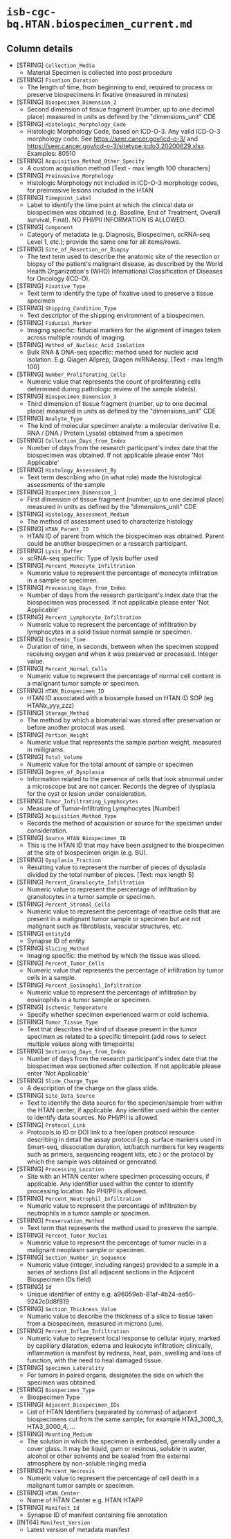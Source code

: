 # `isb-cgc-bq.HTAN.biospecimen_current.md`

## Column details

* [STRING]    `Collection_Media`
  - Material Specimen is collected into post procedure
* [STRING]    `Fixation_Duration`
  - The length of time, from beginning to end, required to process or preserve biospecimens in fixative (measured in minutes)
* [STRING]    `Biospecimen_Dimension_2`
  - Second dimension of tissue fragment (number, up to one decimal place) measured in units as defined by the "dimensions_unit" CDE
* [STRING]    `Histologic_Morphology_Code`
  - Histologic Morphology Code, based on ICD-O-3. Any valid ICD-O-3 morphology code. See https://seer.cancer.gov/icd-o-3/ and https://seer.cancer.gov/icd-o-3/sitetype.icdo3.20200629.xlsx. Examples: 80510
* [STRING]    `Acquisition_Method_Other_Specify`
  - A custom acquisition method [Text - max length 100 characters]
* [STRING]    `Preinvasive_Morphology`
  - Histologic Morphology not included in ICD-O-3 morphology codes, for preinvasive lesions included in the HTAN
* [STRING]    `Timepoint_Label`
  - Label to identify the time point at which the clinical data or biospecimen was obtained (e.g. Baseline, End of Treatment, Overall survival, Final). NO PHI/PII INFORMATION IS ALLOWED.
* [STRING]    `Component`
  - Category of metadata (e.g. Diagnosis, Biospecimen, scRNA-seq Level 1, etc.); provide the same one for all items/rows.
* [STRING]    `Site_of_Resection_or_Biopsy`
  - The text term used to describe the anatomic site of the resection or biopsy of the patient's malignant disease, as described by the World Health Organization's (WHO) International Classification of Diseases for Oncology (ICD-O).
* [STRING]    `Fixative_Type`
  - Text term to identify the type of fixative used to preserve a tissue specimen
* [STRING]    `Shipping_Condition_Type`
  - Text descriptor of the shipping environment of a biospecimen.
* [STRING]    `Fiducial_Marker`
  - Imaging specific: fiducial markers for the alignment of images taken across multiple rounds of imaging.
* [STRING]    `Method_of_Nucleic_Acid_Isolation`
  - Bulk RNA & DNA-seq specific: method used for nucleic acid isolation. E.g. Qiagen Allprep, Qiagen miRNAeasy. [Text - max length 100]
* [STRING]    `Number_Proliferating_Cells`
  - Numeric value that represents the count of proliferating cells determined during pathologic review of the sample slide(s).
* [STRING]    `Biospecimen_Dimension_3`
  - Third dimension of tissue fragment (number, up to one decimal place) measured in units as defined by the "dimensions_unit" CDE
* [STRING]    `Analyte_Type`
  - The kind of molecular specimen analyte: a molecular derivative (I.e. RNA / DNA / Protein Lysate) obtained from a specimen
* [STRING]    `Collection_Days_from_Index`
  - Number of days from the research participant's index date that the biospecimen was obtained. If not applicable please enter 'Not Applicable'
* [STRING]    `Histology_Assessment_By`
  - Text term describing who (in what role) made the histological assessments of the sample
* [STRING]    `Biospecimen_Dimension_1`
  - First dimension of tissue fragment (number, up to one decimal place) measured in units as defined by the "dimensions_unit" CDE
* [STRING]    `Histology_Assessment_Medium`
  - The method of assessment used to characterize histology
* [STRING]    `HTAN_Parent_ID`
  - HTAN ID of parent from which the biospecimen was obtained. Parent could be another biospecimen or a research participant.
* [STRING]    `Lysis_Buffer`
  - scRNA-seq specific: Type of lysis buffer used
* [STRING]    `Percent_Monocyte_Infiltration`
  - Numeric value to represent the percentage of monocyte infiltration in a sample or specimen.
* [STRING]    `Processing_Days_from_Index`
  - Number of days from the research participant's index date that the biospecimen was processed. If not applicable please enter 'Not Applicable'
* [STRING]    `Percent_Lymphocyte_Infiltration`
  - Numeric value to represent the percentage of infiltration by lymphocytes in a solid tissue normal sample or specimen.
* [STRING]    `Ischemic_Time`
  - Duration of time, in seconds, between when the specimen stopped receiving oxygen and when it was preserved or processed. Integer value.
* [STRING]    `Percent_Normal_Cells`
  - Numeric value to represent the percentage of normal cell content in a malignant tumor sample or specimen.
* [STRING]    `HTAN_Biospecimen_ID`
  - HTAN ID associated with a biosample based on HTAN ID SOP (eg HTANx_yyy_zzz)
* [STRING]    `Storage_Method`
  - The method by which a biomaterial was stored after preservation or before another protocol was used.
* [STRING]    `Portion_Weight`
  - Numeric value that represents the sample portion weight, measured in milligrams.
* [STRING]    `Total_Volume`
  - Numeric value for the total amount of sample or specimen
* [STRING]    `Degree_of_Dysplasia`
  - Information related to the presence of cells that look abnormal under a microscope but are not cancer. Records the degree of dysplasia for the cyst or lesion under consideration.
* [STRING]    `Tumor_Infiltrating_Lymphocytes`
  - Measure of Tumor-Infiltrating Lymphocytes [Number]
* [STRING]    `Acquisition_Method_Type`
  - Records the method of acquisition or source for the specimen under consideration.
* [STRING]    `Source_HTAN_Biospecimen_ID`
  - This is the HTAN ID that may have been assigned to the biospecimen at the site of biospecimen origin (e.g. BU).
* [STRING]    `Dysplasia_Fraction`
  - Resulting value to represent the number of pieces of dysplasia divided by the total number of pieces. [Text: max length 5]
* [STRING]    `Percent_Granulocyte_Infiltration`
  - Numeric value to represent the percentage of infiltration by granulocytes in a tumor sample or specimen.
* [STRING]    `Percent_Stromal_Cells`
  - Numeric value to represent the percentage of reactive cells that are present in a malignant tumor sample or specimen but are not malignant such as fibroblasts, vascular structures, etc.
* [STRING]    `entityId`
  - Synapse ID of entity
* [STRING]    `Slicing_Method`
  - Imaging specific: the method by which the tissue was sliced.
* [STRING]    `Percent_Tumor_Cells`
  - Numeric value that represents the percentage of infiltration by tumor cells in a sample.
* [STRING]    `Percent_Eosinophil_Infiltration`
  - Numeric value to represent the percentage of infiltration by eosinophils in a tumor sample or specimen.
* [STRING]    `Ischemic_Temperature`
  - Specify whether specimen experienced warm or cold ischemia.
* [STRING]    `Tumor_Tissue_Type`
  - Text that describes the kind of disease present in the tumor specimen as related to a specific timepoint (add rows to select multiple values along with timepoints)
* [STRING]    `Sectioning_Days_from_Index`
  - Number of days from the research participant's index date that the biospecimen was sectioned after collection. If not applicable please enter 'Not Applicable'
* [STRING]    `Slide_Charge_Type`
  - A description of the charge on the glass slide.
* [STRING]    `Site_Data_Source`
  - Text to identify the data source for the specimen/sample from within the HTAN center, if applicable. Any identifier used within the center to identify data sources. No PHI/PII is allowed.
* [STRING]    `Protocol_Link`
  - Protocols.io ID or DOI link to a free/open protocol resource describing in detail the assay protocol (e.g. surface markers used in Smart-seq, dissociation duration,  lot/batch numbers for key reagents such as primers, sequencing reagent kits, etc.) or the protocol by which the sample was obtained or generated.
* [STRING]    `Processing_Location`
  - Site with an HTAN center where specimen processing occurs, if applicable. Any identifier used within the center to identify processing location. No PHI/PII is allowed.
* [STRING]    `Percent_Neutrophil_Infiltration`
  - Numeric value to represent the percentage of infiltration by neutrophils in a tumor sample or specimen.
* [STRING]    `Preservation_Method`
  - Text term that represents the method used to preserve the sample.
* [STRING]    `Percent_Tumor_Nuclei`
  - Numeric value to represent the percentage of tumor nuclei in a malignant neoplasm sample or specimen.
* [STRING]    `Section_Number_in_Sequence`
  - Numeric value (integer, including ranges) provided to a sample in a series of sections (list all adjacent sections in the Adjacent Biospecimen IDs field)
* [STRING]    `Id`
  - Unique identifier of entity e.g. a96059eb-81af-4b24-ae50-9242c0d8f819
* [STRING]    `Section_Thickness_Value`
  - Numeric value to describe the thickness of a slice to tissue taken from a biospecimen, measured in microns (um).
* [STRING]    `Percent_Inflam_Infiltration`
  - Numeric value to represent local response to cellular injury, marked by capillary dilatation, edema and leukocyte infiltration; clinically, inflammation is manifest by redness, heat, pain, swelling and loss of function, with the need to heal damaged tissue.
* [STRING]    `Specimen_Laterality`
  - For tumors in paired organs, designates the side on which the specimen was obtained.
* [STRING]    `Biospecimen_Type`
  - Biospecimen Type
* [STRING]    `Adjacent_Biospecimen_IDs`
  - List of HTAN Identifiers (separated by commas) of adjacent biospecimens cut from the same sample; for example HTA3_3000_3, HTA3_3000_4, ...
* [STRING]    `Mounting_Medium`
  - The solution in which the specimen is embedded, generally under a cover glass. It may be liquid, gum or resinous, soluble in water, alcohol or other solvents and be sealed from the external atmosphere by non-soluble ringing media
* [STRING]    `Percent_Necrosis`
  - Numeric value to represent the percentage of cell death in a malignant tumor sample or specimen.
* [STRING]    `HTAN_Center`
  - Name of HTAN Center e.g. HTAN HTAPP
* [STRING]    `Manifest_Id`
  - Synapse ID of manifest containing file annotation
* [INT64]    `Manifest_Version`
  - Latest version of metadata manifest

